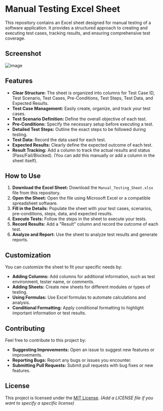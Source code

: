 # Manual Testing Excel Sheet

This repository contains an Excel sheet designed for manual testing of a software application. It provides a structured approach to creating and executing test cases, tracking results, and ensuring comprehensive test coverage.

## Screenshot

![image](https://github.com/user-attachments/assets/80002f77-b9c5-4b84-8a67-8f6e72a77e87)


## Features

* **Clear Structure:** The sheet is organized into columns for Test Case ID, Test Scenario, Test Cases, Pre-Conditions, Test Steps, Test Data, and Expected Results.
* **Test Case Management:** Easily create, organize, and track your test cases.
* **Test Scenario Definition:** Define the overall objective of each test.
* **Pre-Conditions:** Specify the necessary setup before executing a test.
* **Detailed Test Steps:** Outline the exact steps to be followed during testing.
* **Test Data:** Record the data used for each test.
* **Expected Results:** Clearly define the expected outcome of each test.
* **Result Tracking:** Add a column to track the actual results and status (Pass/Fail/Blocked). (You can add this manually or add a column in the sheet itself).

## How to Use

1. **Download the Excel Sheet:** Download the `Manual_Testing_Sheet.xlsx` file from this repository.
2. **Open the Sheet:** Open the file using Microsoft Excel or a compatible spreadsheet software.
3. **Fill in the Details:** Populate the sheet with your test cases, scenarios, pre-conditions, steps, data, and expected results.
4. **Execute Tests:** Follow the steps in the sheet to execute your tests.
5. **Record Results:** Add a "Result" column and record the outcome of each test.
6. **Analyze and Report:** Use the sheet to analyze test results and generate reports.

## Customization

You can customize the sheet to fit your specific needs by:

* **Adding Columns:** Add columns for additional information, such as test environment, tester name, or comments.
* **Adding Sheets:** Create new sheets for different modules or types of testing.
* **Using Formulas:** Use Excel formulas to automate calculations and analysis.
* **Conditional Formatting:** Apply conditional formatting to highlight important information or test results.

## Contributing

Feel free to contribute to this project by:

* **Suggesting Improvements:** Open an issue to suggest new features or improvements.
* **Reporting Bugs:** Report any bugs or issues you encounter.
* **Submitting Pull Requests:** Submit pull requests with bug fixes or new features.

## License

This project is licensed under the [MIT License](LICENSE).  *(Add a LICENSE file if you want to specify a specific license)*

